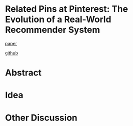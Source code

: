 # Related Pins at Pinterest: The Evolution of a Real-World Recommender System

[paper](https://arxiv.org/pdf/1702.07969.pdf)

[github](link2)

# Abstract

# Idea

# Other Discussion
